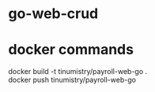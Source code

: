 # go-web-crud

# docker commands

docker build -t tinumistry/payroll-web-go .
<br/>
docker push tinumistry/payroll-web-go
<br/>
